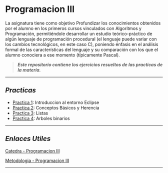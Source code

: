 # Programacion III
La asignatura tiene como objetivo Profundizar los conocimientos obtenidos por el alumno en los primeros cursos
vinculados con Algoritmos y Programación, permitiéndole desarrollar un estudio teórico-práctico de algún lenguaje de programación procedural (el lenguaje puede variar con los cambios tecnológicos, en este caso C), poniendo énfasis en el análisis formal de las características del lenguaje y su comparación con los que el alumno conociera a ese momento (típicamente Pascal).

>***Este repositorio contiene los ejercicios resueltos de las practicas de la materia.***
___

## ***Practicas***
* [Practica 1](Practicas/Practica1 "Practica 1"): Introduccion al entorno Eclipse
* [Practica 2](Practicas/Practica2 "Practica 2"): Conceptos Básicos y Herencia
* [Practica 3](Practicas/Practica3 "Practica 3"): Listas
*  [Practica 4](Practicas/Practica4 "Practica 4"): Arboles binarios
___

## ***Enlaces Utiles***

[Catedra - Programacion III](https://asignaturas.linti.unlp.edu.ar/course/view.php?id=355 "Pagina de la catedra")

[Metodologia - Programacion III](https://ic.info.unlp.edu.ar/wp-content/uploads/2022/02/Programacion-III.pdf "Metodologia de la materia")

___
